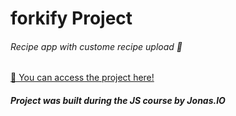 # forkify Project

###### Recipe app with custome recipe upload 🍕

[🔗 You can access the project here!](https://kevinbryan-forkify.netlify.app/)

##### Project was built during the JS course by Jonas.IO
